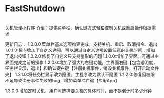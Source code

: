 # FastShutdown
<br>
关机管理小程序
介绍：提供菜单栏、确认键方式轻松控制关机或重启操作根据需求

更新日志：
1.0.0.0:菜单栏基本选项构建完成，支持关机、重启、取消指令、退出
1.0.1.0:栏内增加了自定义选项，可以通过自定义选项设置任意的关机时间；增加了退出按钮
1.0.2.0:修复了自定义只支持整形的问题
1.1.0.0:增加了界面。可通过主界面完成之前的操作
1.2.0.0:增加了强大的右键功能。主界面右键【包含透明度，任务栏显示，退出】和确认键右键【注册关机事件，销毁关机事件，打开启动文件夹】
1.2.1.0:将任务栏显示改为隐匿。主程序改为默认不隐匿
1.2.2.0:修复因权限不足导致注册事件失败的bug，增加菜单栏右键【应用App】

1.3.0.0:增加定时关机，用户可选择要关机的具体时间，而不是倒计时多少分钟
</br>
